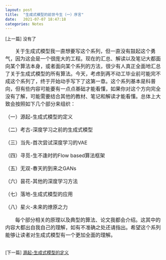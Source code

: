 ```yaml
---
layout: post
title:  "生成式模型的前世今生（一）序言"
date:   2021-07-07 18:47:18
categories: Notes
---
```

<script>
MathJax = {
  tex: {
    inlineMath: [['$', '$'], ['\\(', '\\)']]
  },
  svg: {
    fontCache: 'global'
  }
};
</script>
<script type="text/javascript" id="MathJax-script" async
  src="https://cdn.jsdelivr.net/npm/mathjax@3/es5/tex-svg.js">
</script>

[上一篇] 没有了
<br/>
<br/>
<font size=3>
&nbsp;&nbsp;&nbsp;&nbsp;&nbsp;&nbsp;&nbsp;关于生成式模型我一直想要写这个系列，但一直没有鼓起这个勇气，因为这会是一个很庞大的工程。现在的汇总、解读以及笔记大都面向某个算法本身，或者面向某个系列的方法，很少有人真正全面地汇总了关于生成式模型的所有算法。今天，考虑到再不动工毕业前可能完不成这个系列了，终于开始动手写下了这第一章。这个系列基本是科普向，但有些内容可能要有一点点基础才能看懂，如果你对这个方向完全没有了解，可能需要结合其他的教材、笔记和解读才能看懂。总体上大致会按照如下几个部分来组织：  
</font>
<br/>
<font size=3> 
（一）源起-生成式模型的定义  
</font>
<br/>
<font size=3>
（二）考古-深度学习之前的生成式模型  
</font>
<br/>
<font size=3>
（三）当先-首次尝试深度学习的VAE  
</font>
<br/>
<font size=3>
（四）寻觅-生不逢时的Flow based算法框架  
</font>
<br/>
<font size=3>
（五）无双-春天的到来之GANs  
</font>
<br/>
<font size=3>
（六）昙花-其他的深度学习方法  
</font>
<br/>
<font size=3>
（七）落地-生成式模型的应用  
</font>
<br/>
<font size=3>
（八）星火-未来的燎原之力  
</font>
<br/>
<font size=3>
&nbsp;&nbsp;&nbsp;&nbsp;&nbsp;&nbsp;&nbsp;每个部分相关的原理以及典型的算法、论文我都会介绍。这其中的内容大都出自我自己的理解，如有不准确之处还请指出。希望这个系列能够让读者对生成式模型有一个更加全面的理解。  
</font>
<br/>
<br/>
[下一篇] [源起-生成式模型的定义](gen2-1.html)




